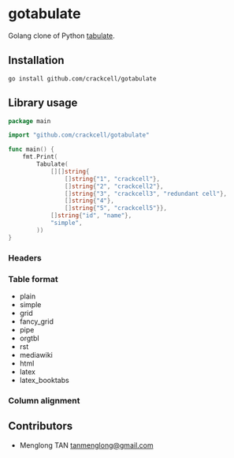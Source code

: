 # gotabulate
Golang clone of Python [tabulate](https://pypi.python.org/pypi/tabulate).

## Installation

```
go install github.com/crackcell/gotabulate
```

## Library usage

```go
package main

import "github.com/crackcell/gotabulate"

func main() {
	fmt.Print(
		Tabulate(
			[][]string{
				[]string{"1", "crackcell"},
				[]string{"2", "crackcell2"},
				[]string{"3", "crackcell3", "redundant cell"},
				[]string{"4"},
				[]string{"5", "crackcell5"}},
			[]string{"id", "name"},
			"simple",
		))
}
```

### Headers

### Table format

- plain
- simple
- grid
- fancy_grid
- pipe
- orgtbl
- rst
- mediawiki
- html
- latex
- latex_booktabs

### Column alignment

## Contributors

- Menglong TAN <tanmenglong@gmail.com>
